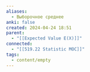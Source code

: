 ```yaml
---
aliases:
  - Выборочное среднее
anki: false
created: 2024-04-24 18:51
parent:
  - "[[Expected Value E(X)]]"
connected:
  - "[[519.22 Statistic MOC]]"
tags:
  - content/empty
---
```





